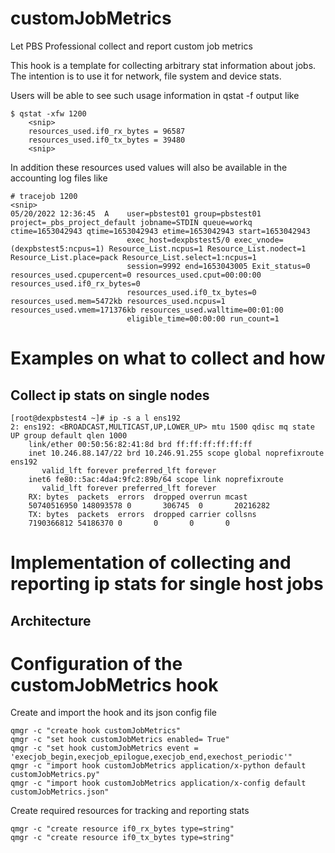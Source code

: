 # customJobMetrics
Let PBS Professional collect and report custom job metrics

This hook is a template for collecting arbitrary stat information about jobs. The intention is to use it for network, file system and device stats.

Users will be able to see such usage information in qstat -f output like

```
$ qstat -xfw 1200
    <snip>
    resources_used.if0_rx_bytes = 96587
    resources_used.if0_tx_bytes = 39480
    <snip>
```

In addition these resources used values will also be available in the accounting log files like

```
# tracejob 1200
<snip>
05/20/2022 12:36:45  A    user=pbstest01 group=pbstest01 project=_pbs_project_default jobname=STDIN queue=workq ctime=1653042943 qtime=1653042943 etime=1653042943 start=1653042943
                          exec_host=dexpbstest5/0 exec_vnode=(dexpbstest5:ncpus=1) Resource_List.ncpus=1 Resource_List.nodect=1 Resource_List.place=pack Resource_List.select=1:ncpus=1
                          session=9992 end=1653043005 Exit_status=0 resources_used.cpupercent=0 resources_used.cput=00:00:00 resources_used.if0_rx_bytes=0
                          resources_used.if0_tx_bytes=0 resources_used.mem=5472kb resources_used.ncpus=1 resources_used.vmem=171376kb resources_used.walltime=00:01:00
                          eligible_time=00:00:00 run_count=1
```

# Examples on what to collect and how

## Collect ip stats on single nodes

```
[root@dexpbstest4 ~]# ip -s a l ens192
2: ens192: <BROADCAST,MULTICAST,UP,LOWER_UP> mtu 1500 qdisc mq state UP group default qlen 1000
    link/ether 00:50:56:82:41:8d brd ff:ff:ff:ff:ff:ff
    inet 10.246.88.147/22 brd 10.246.91.255 scope global noprefixroute ens192
       valid_lft forever preferred_lft forever
    inet6 fe80::5ac:4da4:9fc2:89b/64 scope link noprefixroute
       valid_lft forever preferred_lft forever
    RX: bytes  packets  errors  dropped overrun mcast
    50740516950 148093578 0       306745  0       20216282
    TX: bytes  packets  errors  dropped carrier collsns
    7190366812 54186370 0       0       0       0
```

# Implementation of collecting and reporting ip stats for single host jobs

## Architecture

# Configuration of the customJobMetrics hook

Create and import the hook and its json config file

```
qmgr -c "create hook customJobMetrics"
qmgr -c "set hook customJobMetrics enabled= True"
qmgr -c "set hook customJobMetrics event = 'execjob_begin,execjob_epilogue,execjob_end,exechost_periodic'"
qmgr -c "import hook customJobMetrics application/x-python default customJobMetrics.py"
qmgr -c "import hook customJobMetrics application/x-config default customJobMetrics.json"
```

Create required resources for tracking and reporting stats

```
qmgr -c "create resource if0_rx_bytes type=string"
qmgr -c "create resource if0_tx_bytes type=string"
```

